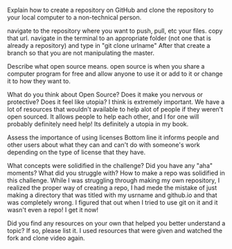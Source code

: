Explain how to create a repository on GitHub and clone the repository to your local computer to a non-technical person.

navigate to the repository where you want to push, pull, etc your files. copy that url. navigate in the terminal to an appropriate folder (not one that is already a repository) and type in "git clone urlname" After that create a branch so that you are not manipulating the master.

Describe what open source means.
open source is when you share a computer program for free and allow anyone to use it or add to it or change it to how they want to.

What do you think about Open Source?
Does it make you nervous or protective? Does it feel like utopia?
I think is extremely important. We have a lot of resources that wouldn't available to help alot of people if they weren't open sourced. It allows people to help each other, and I for one will probably definitely need help! Its definitely a utopia in my book.

Assess the importance of using licenses
Bottom line it informs people and other users about what they can and can't do with someone's work depending on the type of license that they have.

What concepts were solidified in the challenge? Did you have any "aha" moments? What did you struggle with?
How to make a repo was solidified in this challenge. While I was struggling through making my own repository, I realized the proper way of creating a repo, I had mede the mistake of just making a directory that was titled with my usrname and github.io and that was completely wrong. I figured that out when I tried to use git on it and it wasn't even a repo! I get it now!

Did you find any resources on your own that helped you better understand a topic? If so, please list it.
I used resources that were given and watched the fork and clone video again.